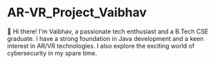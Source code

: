 # AR-VR_Project_Vaibhav
👋 Hi there! I'm Vaibhav, a passionate tech enthusiast and a B.Tech CSE graduate. I have a strong foundation in Java development and a keen interest in AR/VR technologies. I also explore the exciting world of cybersecurity in my spare time.
